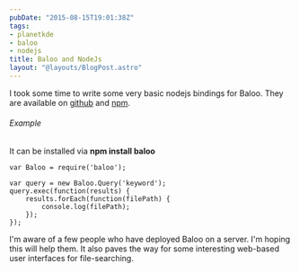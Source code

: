 ```yaml
---
pubDate: "2015-08-15T19:01:38Z"
tags:
- planetkde
- baloo
- nodejs
title: Baloo and NodeJs
layout: "@layouts/BlogPost.astro"
---
```


I took some time to write some very basic nodejs bindings for Baloo. They are available on [github](https://github.com/vHanda/node-baloo) and [npm](https://www.npmjs.com/package/baloo).

###### Example
It can be installed via **npm install baloo**

```node
var Baloo = require('baloo');

var query = new Baloo.Query('keyword');
query.exec(function(results) {
    results.forEach(function(filePath) {
        console.log(filePath);
    });
});
```

I'm aware of a few people who have deployed Baloo on a server. I'm hoping this will help them. It also paves the way for some interesting web-based user interfaces for file-searching.
